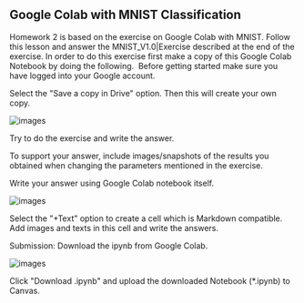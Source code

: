 ## Google Colab with MNIST Classification 

Homework 2 is based on the exercise on Google Colab with MNIST. 
Follow this lesson and answer the MNIST_V1.0|Exercise described at the end of the exercise. 
In order to do this exercise first make a copy of this Google Colab Notebook by doing the following.  
Before getting started make sure you have logged into your Google account. 

Select the "Save a copy in Drive" option. Then this will create your own copy. 

![images](https://github.com/cybertraining-dsc/cybertraining-dsc.github.io/blob/master/content/en/modules/bigdataapplications/2020/images/deeplearning/lab1/colab_save_as_a_copy.png)

Try to do the exercise and write the answer. 

To support your answer, include images/snapshots of the results you obtained when changing the parameters mentioned in the exercise. 

Write your answer using Google Colab notebook itself. 

![images](https://github.com/cybertraining-dsc/cybertraining-dsc.github.io/blob/master/content/en/modules/bigdataapplications/2020/images/deeplearning/lab1/colab_code_text.png)

Select the "+Text" option to create a cell which is Markdown compatible. Add images and texts in this cell and write the answers. 

Submission: Download the ipynb from Google Colab. 

![images](https://github.com/cybertraining-dsc/cybertraining-dsc.github.io/blob/master/content/en/modules/bigdataapplications/2020/images/deeplearning/lab1/colab_download_options.png)

Click "Download .ipynb" and upload the downloaded Notebook (*.ipynb) to Canvas. 
